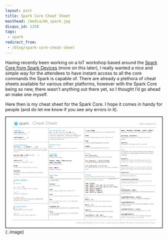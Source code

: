 ```yaml
---
layout: post
title: Spark Core Cheat Sheet
masthead: /media/mh_spark.jpg
disqus_id: 1258
tags:
 - spark
redirect_from: 
 - /blog/spark-core-cheat-sheet
---
```


Having recently been working on a IoT workshop based around the [Spark Core from Spark Devices](https://www.spark.io/) (more on this later), I really wanted a nice and simple way for the attendees to have instant access to all the core commands the Spark is capable of. There are already a plethora of cheat sheets available for various other platforms, however with the Spark Core being so new, there wasn’t anything out there yet, so I thought I’d go ahead an make one myself.

Here then is my cheat sheet for the Spark Core. I hope it comes in handy for people (and do let me know if you see any errors in it).

[![Spark Core Cheat Sheet](/media/spark/spark_cheat_sheet.jpg)](/media/spark/spark-core-cheat-sheet-v1-1.pdf)
{:.image}
